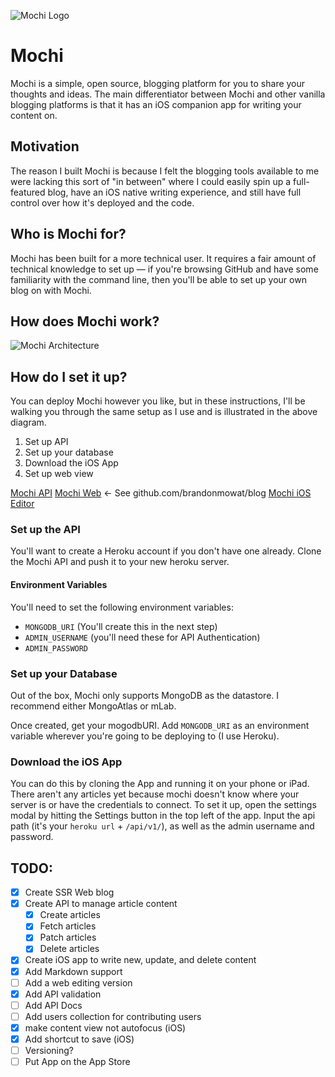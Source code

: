 ![Mochi Logo](https://user-images.githubusercontent.com/5758214/92011892-b8e1ea00-ed19-11ea-946e-347a69706e24.png)

# Mochi
Mochi is a simple, open source, blogging platform for you to share your thoughts and ideas. The main differentiator between Mochi and other vanilla blogging platforms is that it has an iOS companion app for writing your content on.

## Motivation

The reason I built Mochi is because I felt the blogging tools available to me were lacking this sort of "in between" where I could easily spin up a full-featured blog, have an iOS native writing experience, and still have full control over how it's deployed and the code.

## Who is Mochi for?

Mochi has been built for a more technical user. It requires a fair amount of technical knowledge to set up — if you're browsing GitHub and have some familiarity with the command line, then you'll be able to set up your own blog on with Mochi.

## How does Mochi work?

![Mochi Architecture](https://i.imgur.com/GOZM9pn.png)

## How do I set it up?

You can deploy Mochi however you like, but in these instructions, I'll be walking you through the same setup as I use and is illustrated in the above diagram.

1. Set up API
2. Set up your database
3. Download the iOS App
4. Set up web view

[Mochi API](https://github.com/brandonmowat/Mochi-API)
[Mochi Web]() <- See github.com/brandonmowat/blog
[Mochi iOS Editor](https://github.com/brandonmowat/Mochi-iOS)

### Set up the API

You'll want to create a Heroku account if you don't have one already. Clone the Mochi API and push it to your new heroku server.

#### Environment Variables

You'll need to set the following environment variables:
- `MONGODB_URI` (You'll create this in the next step)
- `ADMIN_USERNAME` (you'll need these for API Authentication)
- `ADMIN_PASSWORD`

### Set up your Database

Out of the box, Mochi only supports MongoDB as the datastore. I recommend either MongoAtlas or mLab.

Once created, get your mogodbURI. Add `MONGODB_URI` as an environment variable wherever you're going to be deploying to (I use Heroku).

### Download the iOS App

You can do this by cloning the App and running it on your phone or iPad. There aren't any articles yet because mochi doesn't know where your server is or have the credentials to connect. To set it up, open the settings modal by hitting the Settings button in the top left of the app. Input the api path (it's your `heroku url` + `/api/v1/`), as well as the admin username and password.

## TODO:

- [x]  Create SSR Web blog
- [x]  Create API to manage article content
    - [x]  Create articles
    - [x]  Fetch articles
    - [x]  Patch articles
    - [x]  Delete articles
- [x]  Create iOS app to write new, update, and delete content
- [x]  Add Markdown support
- [ ]  Add a web editing version
- [x]  Add API validation
- [ ]  Add API Docs
- [ ]  Add users collection for contributing users
- [x]  make content view not autofocus (iOS)
- [x]  Add shortcut to save (iOS)
- [ ]  Versioning?
- [ ]  Put App on the App Store
